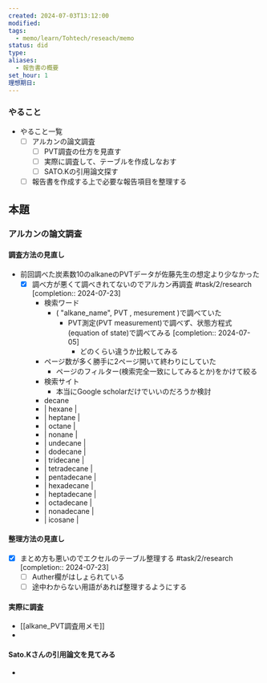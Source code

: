```yaml
---
created: 2024-07-03T13:12:00
modified: 
tags:
  - memo/learn/Tohtech/reseach/memo
status: did
type: 
aliases:
  - 報告書の概要
set_hour: 1
理想期日:
---
```

### やること
- やること一覧
	- [ ] アルカンの論文調査
		- [ ] PVT調査の仕方を見直す
		- [ ] 実際に調査して、テーブルを作成しなおす
		- [ ] SATO.Kの引用論文探す
	- [ ] 報告書を作成する上で必要な報告項目を整理する
## 本題
### アルカンの論文調査
#### 調査方法の見直し
- 前回調べた炭素数10のalkaneのPVTデータが佐藤先生の想定より少なかった
	- [x] 調べ方が悪くて調べきれてないのでアルカン再調査 #task/2/research  [completion:: 2024-07-23]
		- 検索ワード 
			- ( "alkane_name", PVT , mesurement )で調べていた
				- PVT測定(PVT measurement)で調べず、状態方程式(equation of state)で調べてみる  [completion:: 2024-07-05]
					- どのくらい違うか比較してみる
		- ページ数が多く勝手に2ページ開いて終わりにしていた
			- ページのフィルター(検索完全一致にしてみるとか)をかけて絞る
		- 検索サイト
			- 本当にGoogle scholarだけでいいのだろうか検討
		- decane
		- | hexane      |
		- | heptane     |
		- | octane      |
		- | nonane      |
		- | undecane    |
		- | dodecane    |
		- | tridecane   |
		- | tetradecane |
		- | pentadecane |
		- | hexadecane  |
		- | heptadecane |
		- | octadecane  |
		- | nonadecane  |
		- | icosane     |
#### 整理方法の見直し
- [x] まとめ方も悪いのでエクセルのテーブル整理する #task/2/research  [completion:: 2024-07-23]
	- [ ] Auther欄がはしょられている
	- [ ] 途中わからない用語があれば整理するようにする
#### 実際に調査
- [[alkane_PVT調査用メモ]]
- 
#### Sato.Kさんの引用論文を見てみる
- 